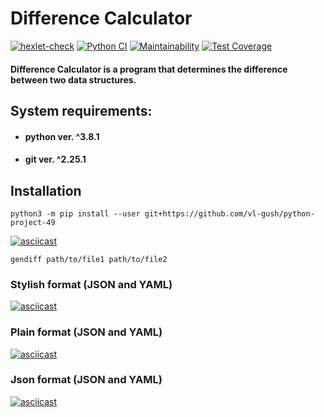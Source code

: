 # Difference Calculator

[![hexlet-check](https://github.com/vl-gush/python-project-50/actions/workflows/hexlet-check.yml/badge.svg)](https://github.com/vl-gush/python-project-50/actions/workflows/hexlet-check.yml)
[![Python CI](https://github.com/vl-gush/python-project-50/actions/workflows/pyci.yml/badge.svg)](https://github.com/vl-gush/python-project-50/actions/workflows/pyci.yml)
[![Maintainability](https://api.codeclimate.com/v1/badges/afda2d2afa312e29cb50/maintainability)](https://codeclimate.com/github/vl-gush/python-project-50/maintainability)
[![Test Coverage](https://api.codeclimate.com/v1/badges/afda2d2afa312e29cb50/test_coverage)](https://codeclimate.com/github/vl-gush/python-project-50/test_coverage)

#### Difference Calculator is a program that determines the difference between two data structures.

## System requirements:
* #### python ver. ^3.8.1
* #### git ver. ^2.25.1

## Installation
```
python3 -m pip install --user git+https://github.com/vl-gush/python-project-49
```
[![asciicast](https://asciinema.org/a/O0pdKmDw21amG7UuvdFsUdCfw.png)](https://asciinema.org/a/O0pdKmDw21amG7UuvdFsUdCfw)

```
gendiff path/to/file1 path/to/file2
```
### Stylish format (JSON and YAML)
[![asciicast](https://asciinema.org/a/7mKpeVwLn7KmFDew8wzB6n46C.png)](https://asciinema.org/a/7mKpeVwLn7KmFDew8wzB6n46C)

### Plain format (JSON and YAML)
[![asciicast](https://asciinema.org/a/EKzVQ8SU30khA0KyT8xFq8ftd.png)](https://asciinema.org/a/EKzVQ8SU30khA0KyT8xFq8ftd)

### Json format (JSON and YAML)
[![asciicast](https://asciinema.org/a/yFqecZ8aLTBMZGomQWk2aLD9H.png)](https://asciinema.org/a/yFqecZ8aLTBMZGomQWk2aLD9H)